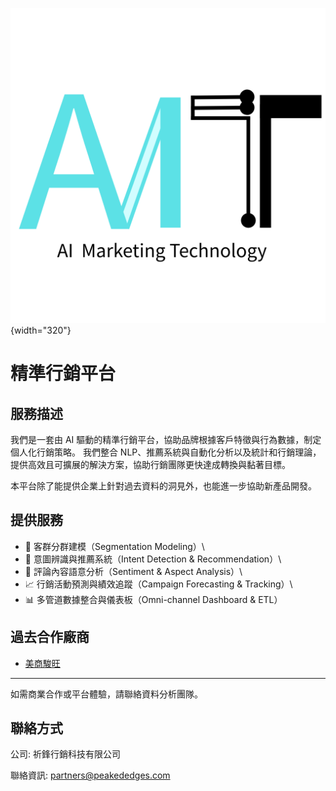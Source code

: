 ![](images/icon.png){width="320"}

# 精準行銷平台

## 服務描述

我們是一套由 AI 驅動的精準行銷平台，協助品牌根據客戶特徵與行為數據，制定個人化行銷策略。 我們整合 NLP、推薦系統與自動化分析以及統計和行銷理論，提供高效且可擴展的解決方案，協助行銷團隊更快達成轉換與黏著目標。

本平台除了能提供企業上針對過去資料的洞見外，也能進一步協助新產品開發。

## 提供服務

-   🎯 客群分群建模（Segmentation Modeling）\
-   🧠 意圖辨識與推薦系統（Intent Detection & Recommendation）\
-   💬 評論內容語意分析（Sentiment & Aspect Analysis）\
-   📈 行銷活動預測與績效追蹤（Campaign Forecasting & Tracking）\
-   📊 多管道數據整合與儀表板（Omni-channel Dashboard & ETL）

## 過去合作廠商

-   [美商駿旺](https://shopkitchenmama.com/)

------------------------------------------------------------------------

如需商業合作或平台體驗，請聯絡資料分析團隊。

## 聯絡方式

公司: 祈鋒行銷科技有限公司

聯絡資訊: [partners@peakededges.com](partners@peakededges.com)
